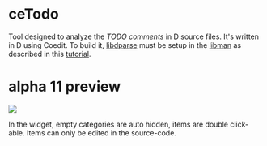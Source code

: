 ceTodo
======

Tool designed to analyze the _TODO comments_ in D source files.
It's written in D using Coedit. To build it, [libdparse](https://github.com/Hackerpilot/libdparse)
must be setup in the [libman](https://github.com/BBasile/Coedit/wiki#library-manager-widget) 
as described in this [tutorial](https://github.com/BBasile/Coedit/wiki#lets-build-a-static-library).

alpha 11 preview
================

![](https://github.com/BBasile/Coedit/blob/master/cetodo/a11tdl.png)

In the widget, empty categories are auto hidden, items are double click-able.
Items can only be edited in the source-code.